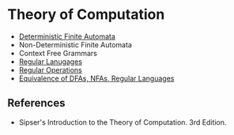 # Theory of Computation

- [Deterministic Finite Automata](theory_of_computation/deterministic_finite_automata.md)
- Non-Deterministic Finite Automata
- Context Free Grammars
- [Regular Lanugages](theory_of_computation/regular_languages.md)
- [Regular Operations](theory_of_computation/regular_operations.md)
- [Equivalence of DFAs, NFAs, Regular Languages](theory_of_computation/regular_languages.md)

## References

- Sipser's Introduction to the Theory of Computation. 3rd Edition. 


